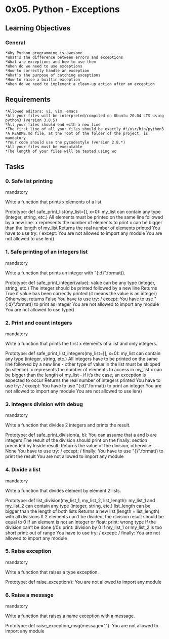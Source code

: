 # 0x05. Python - Exceptions

## Learning Objectives
### General

	*Why Python programming is awesome
	*What’s the difference between errors and exceptions
	*What are exceptions and how to use them
	*When do we need to use exceptions
	*How to correctly handle an exception
	*What’s the purpose of catching exceptions
	*How to raise a builtin exception
	*When do we need to implement a clean-up action after an exception


## Requirements

	*Allowed editors: vi, vim, emacs
	*All your files will be interpreted/compiled on Ubuntu 20.04 LTS using python3 (version 3.8.5)
	*All your files should end with a new line
	*The first line of all your files should be exactly #!/usr/bin/python3
	*A README.md file, at the root of the folder of the project, is mandatory
	*Your code should use the pycodestyle (version 2.8.*)
	*All your files must be executable
	*The length of your files will be tested using wc


## Tasks

### 0. Safe list printing

mandatory

Write a function that prints x elements of a list.

Prototype: def safe_print_list(my_list=[], x=0):
my_list can contain any type (integer, string, etc.)
All elements must be printed on the same line followed by a new line.
x represents the number of elements to print
x can be bigger than the length of my_list
Returns the real number of elements printed
You have to use try: / except:
You are not allowed to import any module
You are not allowed to use len()


### 1. Safe printing of an integers list
mandatory

Write a function that prints an integer with "{:d}".format().

Prototype: def safe_print_integer(value):
value can be any type (integer, string, etc.)
The integer should be printed followed by a new line
Returns True if value has been correctly printed (it means the value is an integer)
Otherwise, returns False
You have to use try: / except:
You have to use "{:d}".format() to print as integer
You are not allowed to import any module
You are not allowed to use type()


### 2. Print and count integers
mandatory

Write a function that prints the first x elements of a list and only integers.

Prototype: def safe_print_list_integers(my_list=[], x=0):
my_list can contain any type (integer, string, etc.)
All integers have to be printed on the same line followed by a new line - other type of value in the list must be skipped (in silence).
x represents the number of elements to access in my_list
x can be bigger than the length of my_list - if it’s the case, an exception is expected to occur
Returns the real number of integers printed
You have to use try: / except:
You have to use "{:d}".format() to print an integer
You are not allowed to import any module
You are not allowed to use len()


### 3. Integers division with debug
mandatory

Write a function that divides 2 integers and prints the result.

Prototype: def safe_print_division(a, b):
You can assume that a and b are integers
The result of the division should print on the finally: section preceded by Inside result:
Returns the value of the division, otherwise: None
You have to use try: / except: / finally:
You have to use "{}".format() to print the result
You are not allowed to import any module


### 4. Divide a list
mandatory

Write a function that divides element by element 2 lists.

Prototype: def list_division(my_list_1, my_list_2, list_length):
my_list_1 and my_list_2 can contain any type (integer, string, etc.)
list_length can be bigger than the length of both lists
Returns a new list (length = list_length) with all divisions
If 2 elements can’t be divided, the division result should be equal to 0
If an element is not an integer or float:
print: wrong type
If the division can’t be done (/0):
print: division by 0
If my_list_1 or my_list_2 is too short
print: out of range
You have to use try: / except: / finally:
You are not allowed to import any module


### 5. Raise exception
mandatory

Write a function that raises a type exception.

Prototype: def raise_exception():
You are not allowed to import any module


### 6. Raise a message
mandatory

Write a function that raises a name exception with a message.

Prototype: def raise_exception_msg(message=""):
You are not allowed to import any module
